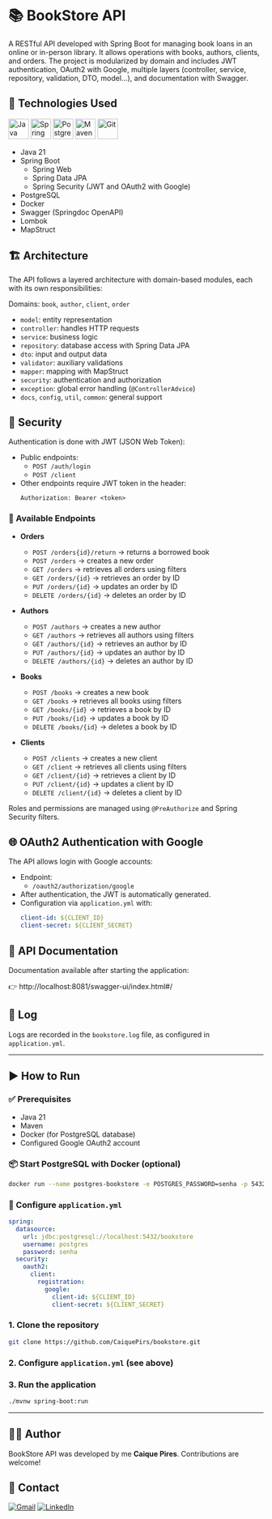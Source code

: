 # 📚 BookStore API

A RESTful API developed with Spring Boot for managing book loans in an online or in-person library. It allows operations with books, authors, clients, and orders. The project is modularized by domain and includes JWT authentication, OAuth2 with Google, multiple layers (controller, service, repository, validation, DTO, model...), and documentation with Swagger.

## 🚀 Technologies Used
<p align="left">
  <img src="https://cdn.jsdelivr.net/gh/devicons/devicon/icons/java/java-original.svg" width="40" height="40" alt="Java"/>
  <img src="https://cdn.jsdelivr.net/gh/devicons/devicon/icons/spring/spring-original.svg" width="40" height="40" alt="Spring Boot"/>
  <img src="https://cdn.jsdelivr.net/gh/devicons/devicon/icons/postgresql/postgresql-original.svg" width="40" height="40" alt="PostgreSQL"/>
  <img src="https://cdn.jsdelivr.net/gh/devicons/devicon/icons/maven/maven-original.svg" width="40" height="40" alt="Maven"/>
  <img src="https://cdn.jsdelivr.net/gh/devicons/devicon/icons/git/git-original.svg" width="40" height="40" alt="Git"/>
</p>

- Java 21
- Spring Boot
  - Spring Web
  - Spring Data JPA
  - Spring Security (JWT and OAuth2 with Google)
- PostgreSQL
- Docker
- Swagger (Springdoc OpenAPI)
- Lombok
- MapStruct

## 🏗️ Architecture

The API follows a layered architecture with domain-based modules, each with its own responsibilities:

Domains: `book`, `author`, `client`, `order`

- `model`: entity representation
- `controller`: handles HTTP requests
- `service`: business logic
- `repository`: database access with Spring Data JPA
- `dto`: input and output data
- `validator`: auxiliary validations
- `mapper`: mapping with MapStruct
- `security`: authentication and authorization
- `exception`: global error handling (`@ControllerAdvice`)
- `docs`, `config`, `util`, `common`: general support

## 🔐 Security

Authentication is done with JWT (JSON Web Token):

- Public endpoints:
  - `POST /auth/login`
  - `POST /client`
- Other endpoints require JWT token in the header:
  ```
  Authorization: Bearer <token>
  ```
### 📌 Available Endpoints

- **Orders**
  - `POST /orders{id}/return` → returns a borrowed book
  - `POST /orders` → creates a new order
  - `GET /orders` → retrieves all orders using filters
  - `GET /orders/{id}` → retrieves an order by ID
  - `PUT /orders/{id}` → updates an order by ID
  - `DELETE /orders/{id}` → deletes an order by ID

- **Authors**
  - `POST /authors` → creates a new author
  - `GET /authors` → retrieves all authors using filters
  - `GET /authors/{id}` → retrieves an author by ID
  - `PUT /authors/{id}` → updates an author by ID
  - `DELETE /authors/{id}` → deletes an author by ID

- **Books**
  - `POST /books` → creates a new book
  - `GET /books` → retrieves all books using filters
  - `GET /books/{id}` → retrieves a book by ID
  - `PUT /books/{id}` → updates a book by ID
  - `DELETE /books/{id}` → deletes a book by ID

- **Clients**
  - `POST /clients` → creates a new client
  - `GET /client` → retrieves all clients using filters
  - `GET /client/{id}` → retrieves a client by ID
  - `PUT /client/{id}` → updates a client by ID
  - `DELETE /client/{id}` -> deletes a client by ID

Roles and permissions are managed using `@PreAuthorize` and Spring Security filters.

## 🌐 OAuth2 Authentication with Google

The API allows login with Google accounts:

- Endpoint:
  - `/oauth2/authorization/google`
- After authentication, the JWT is automatically generated.
- Configuration via `application.yml` with:
  ```yaml
  client-id: ${CLIENT_ID}
  client-secret: ${CLIENT_SECRET}
  ```

## 📌 API Documentation

Documentation available after starting the application:

👉 http://localhost:8081/swagger-ui/index.html#/

## 📁 Log

Logs are recorded in the `bookstore.log` file, as configured in `application.yml`.

---

## ▶️ How to Run

### ✅ Prerequisites
- Java 21
- Maven
- Docker (for PostgreSQL database)
- Configured Google OAuth2 account

### 📦 Start PostgreSQL with Docker (optional)
```bash
docker run --name postgres-bookstore -e POSTGRES_PASSWORD=senha -p 5432:5432 -d postgres
```

### 🧪 Configure `application.yml`
```yaml
spring:
  datasource:
    url: jdbc:postgresql://localhost:5432/bookstore
    username: postgres
    password: senha
  security:
    oauth2:
      client:
        registration:
          google:
            client-id: ${CLIENT_ID}
            client-secret: ${CLIENT_SECRET}
```

### 1. Clone the repository
```bash
git clone https://github.com/CaiquePirs/bookstore.git
```

### 2. Configure `application.yml` (see above)

### 3. Run the application
```bash
./mvnw spring-boot:run
```

---

## 👨‍💻 Author

BookStore API was developed by me **Caique Pires**. Contributions are welcome!

## 📧 Contact

[![Gmail](https://img.shields.io/badge/Email-Gmail-red?style=flat&logo=gmail)](mailto:pirescaiq@gmail.com)
[![LinkedIn](https://img.shields.io/badge/LinkedIn-LinkedIn-blue?style=flat&logo=linkedin)](https://www.linkedin.com/in/caique-pires-8843aa332)
